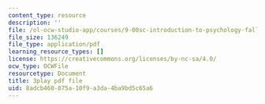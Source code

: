 ```yaml
---
content_type: resource
description: ''
file: /ol-ocw-studio-app/courses/9-00sc-introduction-to-psychology-fall-2011/8adcb460075a10f9a3da4ba9bd5c65a6_syXplPKQb_o.pdf
file_size: 136249
file_type: application/pdf
learning_resource_types: []
license: https://creativecommons.org/licenses/by-nc-sa/4.0/
ocw_type: OCWFile
resourcetype: Document
title: 3play pdf file
uid: 8adcb460-075a-10f9-a3da-4ba9bd5c65a6
---
```

